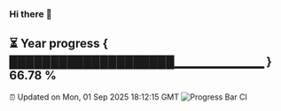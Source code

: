 ### Hi there 👋
⏳ Year progress { ████████████████████▁▁▁▁▁▁▁▁▁▁ } 66.78 %
---
⏰ Updated on Mon, 01 Sep 2025 18:12:15 GMT
![Progress Bar CI](https://github.com/Moyi321/Moyi321/workflows/Progress%20Bar%20CI/badge.svg)
